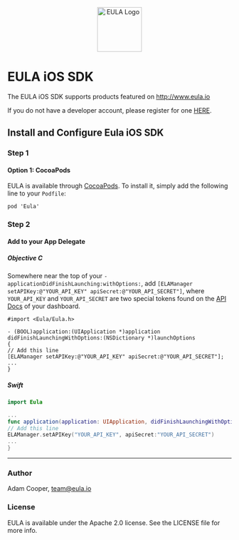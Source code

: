 <p align="center"><img src="https://s3-us-west-1.amazonaws.com/eula-assets/eula-logo.png" width="100" alt="EULA Logo"/></p>

# EULA iOS SDK

The EULA iOS SDK supports products featured on http://www.eula.io

If you do not have a developer account, please register for one [HERE](http://www.eula.io/register).

## Install and Configure Eula iOS SDK

### Step 1

#### Option 1: CocoaPods
EULA is available through [CocoaPods](http://cocoapods.org/). To install it, simply add the following line to your `Podfile`:

```
pod 'Eula'
```

### Step 2
#### Add to your App Delegate
##### _Objective C_
Somewhere near the top of your `-applicationDidFinishLaunching:withOptions:`, add `[ELAManager setAPIKey:@"YOUR_API_KEY" apiSecret:@"YOUR_API_SECRET"]`, where `YOUR_API_KEY` and `YOUR_API_SECRET` are two special tokens found on the [API Docs](http://eula.io/api-documents) of your dashboard.

```objc
#import <Eula/Eula.h>

- (BOOL)application:(UIApplication *)application didFinishLaunchingWithOptions:(NSDictionary *)launchOptions
{
// Add this line
[ELAManager setAPIKey:@"YOUR_API_KEY" apiSecret:@"YOUR_API_SECRET"];
...
}
```

##### _Swift_

```swift
import Eula

...
func application(application: UIApplication, didFinishLaunchingWithOptions launchOptions: [NSObject: AnyObject]?) -> Bool {
// Add this line
ELAManager.setAPIKey("YOUR_API_KEY", apiSecret:"YOUR_API_SECRET")
...
}
```
---
### Author

Adam Cooper, team@eula.io

### License

EULA is available under the Apache 2.0 license. See the LICENSE file for more info.
